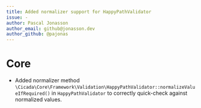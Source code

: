 ```yaml
---
title: Added normalizer support for HappyPathValidator
issue: - 
author: Pascal Jonasson
author_email: github@jonasson.dev
author_github: @pajonas
---
```

# Core
* Added normalizer method `\Cicada\Core\Framework\Validation\HappyPathValidator::normalizeValueIfRequired()` in `HappyPathValidator` to correctly quick-check against normalized values.
